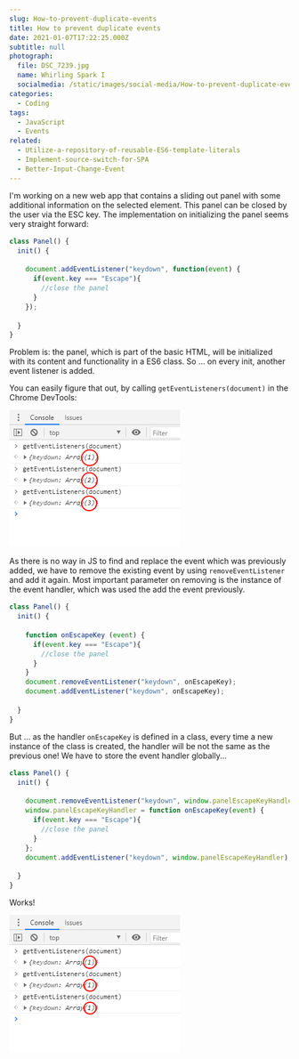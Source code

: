 ```yaml
---
slug: How-to-prevent-duplicate-events
title: How to prevent duplicate events
date: 2021-01-07T17:22:25.000Z
subtitle: null
photograph:
  file: DSC_7239.jpg
  name: Whirling Spark I
  socialmedia: /static/images/social-media/How-to-prevent-duplicate-events.png
categories:
  - Coding
tags:
  - JavaScript
  - Events
related:
  - Utilize-a-repository-of-reusable-ES6-template-literals
  - Implement-source-switch-for-SPA
  - Better-Input-Change-Event
---
```


I'm working on a new web app that contains a sliding out panel with some additional information on the selected element. This panel can be closed by the user via the ESC key. The implementation on initializing the panel seems very straight forward:

```js
class Panel() {
  init() {

    document.addEventListener("keydown", function(event) {
      if(event.key === "Escape"){
        //close the panel
      }
    });
    
  }
}
```

Problem is: the panel, which is part of the basic HTML, will be initialized with its content and functionality in a ES6 class. So ... on every init, another event listener is added.

You can easily figure that out, by calling `getEventListeners(document)` in the Chrome DevTools:

![Chrome DevTools: Multiple Event Listeners](How-to-prevent-duplicate-events/chromedevtools-multiple-listeners.png)

<!-- more -->

As there is no way in JS to find and replace the event which was previously added, we have to remove the existing event by using ``removeEventListener`` and add it again. Most important parameter on removing is the instance of the event handler, which was used the add the event previously.

```js
class Panel() {
  init() {

    function onEscapeKey (event) {
      if(event.key === "Escape"){
        //close the panel
      }
    }
    document.removeEventListener("keydown", onEscapeKey);
    document.addEventListener("keydown", onEscapeKey);
    
  }
}
```

But ... as the handler ``onEscapeKey`` is defined in a class, every time a new instance of the class is created, the handler will be not the same as the previous one! We have to store the event handler globally...

```js
class Panel() {
  init() {

    document.removeEventListener("keydown", window.panelEscapeKeyHandler);
    window.panelEscapeKeyHandler = function onEscapeKey(event) {
      if(event.key === "Escape"){
        //close the panel
      }
    };
    document.addEventListener("keydown", window.panelEscapeKeyHandler);
    
  }
}
```

Works!

![Chrome DevTools: One Event Listener](How-to-prevent-duplicate-events/chromedevtools-one-listener.png)
